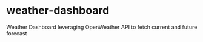 # weather-dashboard
Weather Dashboard leveraging OpenWeather API to fetch current and future forecast 
